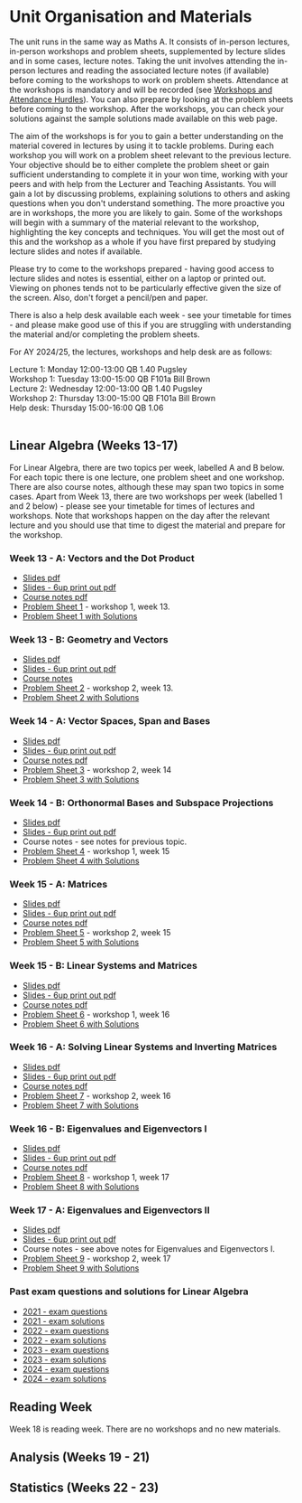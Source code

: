 # Unit Organisation and Materials

The unit runs in the same way as Maths A. It consists of in-person lectures, in-person workshops and problem sheets, supplemented by lecture slides and in some cases, lecture notes. Taking the unit involves attending the in-person lectures and reading the associated lecture notes (if available) before coming to the workshops to work on problem sheets. Attendance at the workshops is mandatory and will be recorded (see [Workshops and Attendance Hurdles](https://cs-uob.github.io/COMS10013/workshops.html)). You can also prepare by looking at the problem sheets before coming to the workshop. After the workshops, you can check your solutions against the sample solutions made available on this web page.

The aim of the workshops is for you to gain a better understanding on the material covered in lectures by using it to tackle problems. During each workshop you will work on a problem sheet relevant to the previous lecture. Your objective should be to either complete the problem sheet or gain sufficient understanding to complete it in your won time, working with your peers and with help from the Lecturer and Teaching Assistants. You will gain a lot by discussing problems, explaining solutions to others and asking questions when you don't understand something. The more proactive you are in workshops, the more you are likely to gain. Some of the workshops will begin with a summary of the material relevant to the workshop, highlighting the key concepts and techniques. You will get the most out of this and the workshop as a whole if you have first prepared by studying lecture slides and notes if available.

Please try to come to the workshops prepared - having good access to lecture slides and notes is essential, either on a laptop or printed out. Viewing on phones tends not to be particularly effective given the size of the screen. Also, don't forget a pencil/pen and paper.

There is also a help desk available each week - see your timetable for times - and please make good use of this if you are struggling with understanding the material and/or completing the problem sheets.

For AY 2024/25, the lectures, workshops and help desk are as follows:

Lecture 1: Monday 12:00-13:00 QB 1.40 Pugsley<br>
Workshop 1: Tuesday 13:00-15:00 QB F101a Bill Brown<br>
Lecture 2: Wednesday 12:00-13:00 QB 1.40 Pugsley<br>
Workshop 2: Thursday 13:00-15:00 QB F101a Bill Brown<br>
Help desk: Thursday 15:00-16:00 QB 1.06<br>
<br>

## Linear Algebra (Weeks 13-17)

For Linear Algebra, there are two topics per week, labelled A and B below. For each topic there is one lecture, one problem sheet and one workshop. There are also course notes, although these may span two topics in some cases. Apart from Week 13, there are two workshops per week (labelled 1 and 2 below) - please see your timetable for times of lectures and workshops. Note that workshops happen on the day after the relevant lecture and you should use that time to digest the material and prepare for the workshop.
<br>

<!--
  * [Full set of notes, exercsies and solutions pdf](https://uob.sharepoint.com/:b:/r/teams/UnitTeams-COMS10013-2022-23-TB-2-A/Class%20Materials/linearalgebra/mathsB_linalg_full_notes.pdf)
-->

### Week 13 - A: Vectors and the Dot Product
<!--
  * [Video lecture - Stream](https://web.microsoftstream.com/video/7056809a-5e34-40e4-bd79-0a82a140f203)
-->
  * [Slides pdf](https://uob.sharepoint.com/:f:/r/teams/UnitTeams-COMS10013-2024-25-TB-2-A/Class%20Materials/linearalgebra/mathsB_vectors_slides.pdf)
  * [Slides - 6up print out pdf](https://uob.sharepoint.com/:f:/r/teams/UnitTeams-COMS10013-2024-25-TB-2-A/Class%20Materials/linearalgebra/mathsB_vectors_slides_6up.pdf)
  * [Course notes pdf](https://uob.sharepoint.com/:f:/r/teams/UnitTeams-COMS10013-2024-25-TB-2-A/Class%20Materials/linearalgebra/mathsB_vectors_notes.pdf)
  * [Problem Sheet 1](https://uob.sharepoint.com/:f:/r/teams/UnitTeams-COMS10013-2024-25-TB-2-A/Class%20Materials/linearalgebra/mathsB_vectors_probsheet.pdf) - workshop 1, week 13.
  * [Problem Sheet 1 with Solutions](https://uob.sharepoint.com/:f:/r/teams/UnitTeams-COMS10013-2024-25-TB-2-A/Class%20Materials/linearalgebra/mathsB_vectors_probsheet_ans.pdf)

<!--
 * [Live problem class week 13 recording - Stream](https://web.microsoftstream.com/video/e5e1d7c9-01e8-413b-845b-1e06cda594aa)
-->

### Week 13 - B: Geometry and Vectors
<!--
  * [Video lecture - Stream](https://web.microsoftstream.com/video/d2f9d829-90eb-4fed-a1ca-01097ac8379a)
-->
  * [Slides pdf](https://uob.sharepoint.com/:f:/r/teams/UnitTeams-COMS10013-2024-25-TB-2-A/Class%20Materials/linearalgebra/mathsB_geometry_slides.pdf) 
  * [Slides - 6up print out pdf](https://uob.sharepoint.com/:f:/r/teams/UnitTeams-COMS10013-2024-25-TB-2-A/Class%20Materials/linearalgebra/mathsB_geometry_slides_6up.pdf) 
  * [Course notes](https://uob.sharepoint.com/:f:/r/teams/UnitTeams-COMS10013-2024-25-TB-2-A/Class%20Materials/linearalgebra/mathsB_geometry_notes.pdf)
  * [Problem Sheet 2](https://uob.sharepoint.com/:f:/r/teams/UnitTeams-COMS10013-2024-25-TB-2-A/Class%20Materials/linearalgebra/mathsB_geometry_probsheet.pdf) - workshop 2, week 13.
  * [Problem Sheet 2 with Solutions](https://uob.sharepoint.com/:f:/r/teams/UnitTeams-COMS10013-2024-25-TB-2-A/Class%20Materials/linearalgebra/mathsB_geometry_probsheet_ans.pdf)

### Week 14 - A: Vector Spaces, Span and Bases

<!--
  * [Video lecture - Stream](https://web.microsoftstream.com/video/8d926032-b718-48e1-bb8c-d98a70dd75d5)
-->
  * [Slides pdf](https://uob.sharepoint.com/:f:/r/teams/UnitTeams-COMS10013-2024-25-TB-2-A/Class%20Materials/linearalgebra/mathsB_vecspaces_lec1_slides.pdf)
  * [Slides - 6up print out pdf](https://uob.sharepoint.com/:f:/r/teams/UnitTeams-COMS10013-2024-25-TB-2-A/Class%20Materials/linearalgebra/mathsB_vecspaces_lec1_slides_6up.pdf)
  * [Course notes pdf](https://uob.sharepoint.com/:f:/r/teams/UnitTeams-COMS10013-2024-25-TB-2-A/Class%20Materials/linearalgebra/mathsB_vecspaces_notes.pdf)
  * [Problem Sheet 3](https://uob.sharepoint.com/:f:/r/teams/UnitTeams-COMS10013-2024-25-TB-2-A/Class%20Materials/linearalgebra/mathsB_vecspaces_probsheet1.pdf) - workshop 2, week 14
  * [Problem Sheet 3 with Solutions](https://uob.sharepoint.com/:f:/r/teams/UnitTeams-COMS10013-2024-25-TB-2-A/Class%20Materials/linearalgebra/mathsB_vecspaces_probsheet1_ans.pdf)

<!--
  * [Live problem class week 14 recording - Stream](https://web.microsoftstream.com/video/e63f27ce-4acb-4dae-8709-f60bf877c480)
-->

### Week 14 - B: Orthonormal Bases and Subspace Projections
<!--
  * [Video lecture - Stream](https://web.microsoftstream.com/video/fc3440c2-e4c2-43cb-87be-38054fae176b)
-->
  * [Slides pdf](https://uob.sharepoint.com/:f:/r/teams/UnitTeams-COMS10013-2024-25-TB-2-A/Class%20Materials/linearalgebra/mathsB_vecspaces_lec2_slides.pdf)
  * [Slides - 6up print out pdf](https://uob.sharepoint.com/:f:/r/teams/UnitTeams-COMS10013-2024-25-TB-2-A/Class%20Materials/linearalgebra/mathsB_vecspaces_lec2_slides_6up.pdf)
  * Course notes - see notes for previous topic.
  * [Problem Sheet 4](https://uob.sharepoint.com/:f:/r/teams/UnitTeams-COMS10013-2024-25-TB-2-A/Class%20Materials/linearalgebra/mathsB_vecspaces_probsheet2.pdf) - workshop 1, week 15
  * [Problem Sheet 4 with Solutions](https://uob.sharepoint.com/:f:/r/teams/UnitTeams-COMS10013-2024-25-TB-2-A/Class%20Materials/linearalgebra/mathsB_vecspaces_probsheet2_ans.pdf)

### Week 15 - A: Matrices
<!--
  * [Video lecture - Stream](https://web.microsoftstream.com/video/2d091ab9-8c61-41c3-ae52-0d63a0145251)
  * [Video lecture - Stream](https://web.microsoftstream.com/video/2d091ab9-8c61-41c3-ae52-0d63a0145251)
-->

  * [Slides pdf](https://uob.sharepoint.com/:f:/r/teams/UnitTeams-COMS10013-2024-25-TB-2-A/Class%20Materials/linearalgebra/mathsB_mats_lec_slides.pdf)
  * [Slides - 6up print out pdf](https://uob.sharepoint.com/:f:/r/teams/UnitTeams-COMS10013-2024-25-TB-2-A/Class%20Materials/linearalgebra/mathsB_mats_lec_slides_6up.pdf)
  * [Course notes pdf](https://uob.sharepoint.com/:f:/r/teams/UnitTeams-COMS10013-2024-25-TB-2-A/Class%20Materials/linearalgebra/mathsB_mats_notes.pdf)
  * [Problem Sheet 5](https://uob.sharepoint.com/:f:/r/teams/UnitTeams-COMS10013-2024-25-TB-2-A/Class%20Materials/linearalgebra/mathsB_mats_probsheet.pdf) - workshop 2, week 15
  * [Problem Sheet 5 with Solutions](https://uob.sharepoint.com/:f:/r/teams/UnitTeams-COMS10013-2024-25-TB-2-A/Class%20Materials/linearalgebra/mathsB_mats_probsheet_ans.pdf)

<!--
 * [Live problem class week 15 recording - Stream](https://web.microsoftstream.com/video/e4dad0bc-46cb-4040-b85c-94ae17d20478)
-->

### Week 15 - B: Linear Systems and Matrices

<!--
  * [Video lecture - Stream](https://web.microsoftstream.com/video/70aa5141-7aab-43f9-bec1-3f7e88119606
-->

  * [Slides pdf](https://uob.sharepoint.com/:f:/r/teams/UnitTeams-COMS10013-2024-25-TB-2-A/Class%20Materials/linearalgebra/mathsB_linsys_lec_slides.pdf)
  * [Slides - 6up print out pdf](https://uob.sharepoint.com/:f:/r/teams/UnitTeams-COMS10013-2024-25-TB-2-A/Class%20Materials/linearalgebra/mathsB_linsys_lec_slides_6up.pdf)
  * [Course notes pdf](https://uob.sharepoint.com/:f:/r/teams/UnitTeams-COMS10013-2024-25-TB-2-A/Class%20Materials/linearalgebra/mathsB_linsys_notes.pdf)
  * [Problem Sheet 6](https://uob.sharepoint.com/:b:/r/teams/UnitTeams-COMS10013-2024-25-TB-2-A/Class%20Materials/linearalgebra/mathsB_linsys_probsheet.pdf) - workshop 1, week 16
  * [Problem Sheet 6 with Solutions](https://uob.sharepoint.com/:b:/r/teams/UnitTeams-COMS10013-2024-25-TB-2-A/Class%20Materials/linearalgebra/mathsB_linsys_probsheet_ans.pdf)

### Week 16 - A: Solving Linear Systems and Inverting Matrices

<!--
  * [Video lecture - Stream](https://web.microsoftstream.com/video/4a53e611-dc1e-4c11-a8b6-1ec0146f48e3)
-->

  * [Slides pdf](https://uob.sharepoint.com/:f:/r/teams/UnitTeams-COMS10013-2024-25-TB-2-A/Class%20Materials/linearalgebra/mathsB_invm_lec_slides.pdf)
  * [Slides - 6up print out pdf](https://uob.sharepoint.com/:f:/r/teams/UnitTeams-COMS10013-2024-25-TB-2-A/Class%20Materials/linearalgebra/mathsB_invm_lec_slides_6up.pdf)
  * [Course notes pdf](https://uob.sharepoint.com/:f:/r/teams/UnitTeams-COMS10013-2024-25-TB-2-A/Class%20Materials/linearalgebra/mathsB_invm_notes.pdf)
  * [Problem Sheet 7](https://uob.sharepoint.com/:f:/r/teams/UnitTeams-COMS10013-2024-25-TB-2-A/Class%20Materials/linearalgebra/mathsB_invm_probsheet.pdf) - workshop 2, week 16
  * [Problem Sheet 7 with Solutions](https://uob.sharepoint.com/:f:/r/teams/UnitTeams-COMS10013-2024-25-TB-2-A/Class%20Materials/linearalgebra/mathsB_invm_probsheet_ans.pdf)

<!--
  * [Live problem class week 16 recording - Stream](https://web.microsoftstream.com/video/310a048d-5f43-4e20-b91f-ee9f796dcbc2)
-->

### Week 16 - B: Eigenvalues and Eigenvectors I

<!--
  * [Video lecture - Stream](https://web.microsoftstream.com/video/9d2710ec-3c75-4d76-9cf1-11100e20e6b7)
-->

  * [Slides pdf](https://uob.sharepoint.com/:f:/r/teams/UnitTeams-COMS10013-2024-25-TB-2-A/Class%20Materials/linearalgebra/mathsB_eig_lec1_slides.pdf)
  * [Slides - 6up print out pdf](https://uob.sharepoint.com/:f:/r/teams/UnitTeams-COMS10013-2024-25-TB-2-A/Class%20Materials/linearalgebra/mathsB_eig_lec1_slides_6up.pdf)
  * [Course notes pdf](https://uob.sharepoint.com/:f:/r/teams/UnitTeams-COMS10013-2024-25-TB-2-A/Class%20Materials/linearalgebra/mathsB_eig_notes.pdf)
  * [Problem Sheet 8](https://uob.sharepoint.com/:f:/r/teams/UnitTeams-COMS10013-2024-25-TB-2-A/Class%20Materials/linearalgebra/mathsB_eig_probsheet_1.pdf) - workshop 1, week 17
  * [Problem Sheet 8 with Solutions](https://uob.sharepoint.com/:f:/r/teams/UnitTeams-COMS10013-2024-25-TB-2-A/Class%20Materials/linearalgebra/mathsB_eig_probsheet_1_ans.pdf)


### Week 17 - A: Eigenvalues and Eigenvectors II

<!--
  * [Video lecture - Stream](https://web.microsoftstream.com/video/8669c553-bb9e-4a11-9c14-de28adf2d8e2)
-->
  * [Slides pdf](https://uob.sharepoint.com/:f:/r/teams/UnitTeams-COMS10013-2024-25-TB-2-A/Class%20Materials/linearalgebra/mathsB_eig_lec2_slides.pdf)
  * [Slides - 6up print out pdf](https://uob.sharepoint.com/:f:/r/teams/UnitTeams-COMS10013-2024-25-TB-2-A/Class%20Materials/linearalgebra/mathsB_eig_lec2_slides_6up.pdf)
  * Course notes - see above notes for Eigenvalues and Eigenvectors I.
  * [Problem Sheet 9](https://uob.sharepoint.com/:f:/r/teams/UnitTeams-COMS10013-2024-25-TB-2-A/Class%20Materials/linearalgebra/mathsB_eig_probsheet_2.pdf) - workshop 2, week 17
  * [Problem Sheet 9 with Solutions](https://uob.sharepoint.com/:f:/r/teams/UnitTeams-COMS10013-2024-25-TB-2-A/Class%20Materials/linearalgebra/mathsB_eig_probsheet_2_ans.pdf)

<!--
  * [Live problem class week 17 recording - Stream](https://web.microsoftstream.com/video/4aad87d7-8ed7-49c1-8aa9-c119a1d13707)
-->

### Past exam questions and solutions for Linear Algebra

  * [2021 - exam questions](https://uob.sharepoint.com/:b:/r/teams/UnitTeams-COMS10013-2024-25-TB-2-A/Class%20Materials/linearalgebra/COMS10013-LA-exam2021.pdf?csf=1&web=1&e=EfhnZd)
  * [2021 - exam solutions](https://uob.sharepoint.com/:b:/r/teams/UnitTeams-COMS10013-2024-25-TB-2-A/Class%20Materials/linearalgebra/COMS10013-LA-exam2021-solutions.pdf?csf=1&web=1&e=GHjMLE)
  * [2022 - exam questions](https://uob.sharepoint.com/:b:/r/teams/UnitTeams-COMS10013-2024-25-TB-2-A/Class%20Materials/linearalgebra/COMS10013-LA-exam2022.pdf?csf=1&web=1&e=3lvHT8)
  * [2022 - exam solutions](https://uob.sharepoint.com/:b:/r/teams/UnitTeams-COMS10013-2024-25-TB-2-A/Class%20Materials/linearalgebra/COMS10013-LA-exam2022-solutions.pdf?csf=1&web=1&e=yiqMOO)
  * [2023 - exam questions](https://uob.sharepoint.com/:b:/r/teams/UnitTeams-COMS10013-2024-25-TB-2-A/Class%20Materials/linearalgebra/COMS10013-LA-exam2023.pdf?csf=1&web=1&e=3lvHT8)
  * [2023 - exam solutions](https://uob.sharepoint.com/:b:/r/teams/UnitTeams-COMS10013-2024-25-TB-2-A/Class%20Materials/linearalgebra/COMS10013-LA-exam2023-solutions.pdf?csf=1&web=1&e=yiqMOO)
  * [2024 - exam questions](https://uob.sharepoint.com/:b:/r/teams/UnitTeams-COMS10013-2024-25-TB-2-A/Class%20Materials/linearalgebra/COMS10013-LA-exam2024.pdf?csf=1&web=1&e=3lvHT8)
  * [2024 - exam solutions](https://uob.sharepoint.com/:b:/r/teams/UnitTeams-COMS10013-2024-25-TB-2-A/Class%20Materials/linearalgebra/COMS10013-LA-exam2024-solutions.pdf?csf=1&web=1&e=yiqMOO)

## Reading Week

Week 18 is reading week. There are no workshops and no new materials.

## Analysis (Weeks 19 - 21)

<!--

### Week 19 - Infinitessimals, limits and extrema
This week we will learn some of the foundations of calculus in one and many dimensions.

  * [Video lecture - Stream](https://web.microsoftstream.com/video/7056809a-5e34-40e4-bd79-0a82a140f203)

  * [Notes 1.1 pdf](https://github.com/cs-uob/COMS10013/blob/master/resources/lecture1/lecture1.1.pdf)
  * [Notes 1.2 pdf](https://github.com/cs-uob/COMS10013/blob/master/resources/lecture1/lecture1.2.pdf)
  * [Notes 2.1 pdf](https://github.com/cs-uob/COMS10013/blob/master/resources/lecture2/lecture2.1.pdf)
  * [Notes 2.2 pdf](https://github.com/cs-uob/COMS10013/blob/master/resources/lecture2/lecture2.2.pdf)
  * [Worksheet 1 pdf](https://github.com/cs-uob/COMS10013/blob/master/resources/worksheet1/worksheet1.pdf)
  * [Worksheet 1 Solutions pdf](https://github.com/cs-uob/COMS10013/blob/master/resources/worksheet1/solutions1.pdf)
  * [Worksheet 1 more Solutions pdf](https://github.com/cs-uob/COMS10013/blob/master/resources/worksheet1/moreSolutions1.pdf)
  * [Worksheet 2 pdf](https://github.com/cs-uob/COMS10013/blob/master/resources/worksheet2/worksheet2.pdf)
  * [Worksheet 2 Solutions pdf](https://github.com/cs-uob/COMS10013/blob/master/resources/worksheet2/solutions2.pdf)

### Week 20 - Taylor series, complex numbers and Differential equations
This week we will learn about Taylor series and solve some differential equations.

    * [Video lecture - Stream](https://web.microsoftstream.com/video/7056809a-5e34-40e4-bd79-0a82a140f203)

  * [Notes 3.1 pdf](https://github.com/cs-uob/COMS10013/blob/master/resources/lecture3/lecture3.1.pdf)
  * [Notes 3.2 pdf](https://github.com/cs-uob/COMS10013/blob/master/resources/lecture3/lecture3.2.pdf)
  * [Notes 4 pdf](https://github.com/cs-uob/COMS10013/blob/master/resources/lecture4/lecture4.pdf)
  * [Worksheet 3 pdf](https://github.com/cs-uob/COMS10013/blob/master/resources/worksheet3/worksheet3.pdf)
  * [Worksheet 3 Solutions pdf](https://github.com/cs-uob/COMS10013/blob/master/resources/worksheet3/solutions3.pdf)
  * [Worksheet 4 pdf](https://github.com/cs-uob/COMS10013/blob/master/resources/worksheet4/worksheet4.pdf)
  * [Worksheet 4 Solutions pdf](https://github.com/cs-uob/COMS10013/blob/master/resources/worksheet4/solutions4.pdf)
  * [Worksheet 4 more Solutions pdf](https://github.com/cs-uob/COMS10013/blob/master/resources/worksheet4/moreSolutions4.pdf)

### Week 21 - More Differential equations and Optimisation
This week we will learn more about differential equations and look at some optimisation problems

      * [Video lecture - Stream](https://web.microsoftstream.com/video/7056809a-5e34-40e4-bd79-0a82a140f203)

  * [Notes 5.1 pdf](https://github.com/cs-uob/COMS10013/blob/master/resources/lecture5/lecture5.1.pdf)
  * [Notes 5.2 pdf](https://github.com/cs-uob/COMS10013/blob/master/resources/lecture5/lecture5.2.pdf)
  * [Notes 5.3 pdf](https://github.com/cs-uob/COMS10013/blob/master/resources/lecture5/lecture5.3.pdf)
  * [Notes 6 pdf](https://github.com/cs-uob/COMS10013/blob/master/resources/lecture6/lecture6.pdf)
  * [Worksheet 5 pdf](https://github.com/cs-uob/COMS10013/blob/master/resources/worksheet5/worksheet5.pdf)
  * [Worksheet 5 Solutions pdf](https://github.com/cs-uob/COMS10013/blob/master/resources/worksheet5/solutions5.pdf)
  * [Worksheet 6 pdf](https://github.com/cs-uob/COMS10013/blob/master/resources/worksheet6/worksheet6.pdf)

 * [Live problem class week 13 recording - Stream](https://web.microsoftstream.com/video/e5e1d7c9-01e8-413b-845b-1e06cda594aa)


### Past exam questions and solutions for Analysis
A selection of example exam questions with solutions.
* [Mock pdf](https://github.com/cs-uob/COMS10013/blob/master/resources/mock/mock.pdf)
* [Mock solutions pdf](https://github.com/cs-uob/COMS10013/blob/master/resources/mock/mock_solutions.pdf)
* [COMS10013 Past analysis paper](https://github.com/cs-uob/COMS10013/blob/master/resources/mock/COMS10013_analysis21.pdf)

-->

## Statistics (Weeks 22 - 23)


<!--
### Week 19, Monday 7 March: Analysis I

* [Video Lecture (a) - Stream](https://web.microsoftstream.com/video/4b38d7fb-6794-406d-b98a-433b9b0d8e37)
* [Video Lecture (b) - Stream](https://web.microsoftstream.com/video/d4757347-fdb6-42f6-ad4c-cf7eab7a6985)
* [Course Notes pdf - written by David Bernhard](https://uob-my.sharepoint.com/:b:/g/personal/ul19594_bristol_ac_uk/EfiTbl4ZO5VAg0cPs5UmuXYB0XOnbUL5-LloH6d-EXt8dw?e=IUThvX)
* [Worksheet pdf](https://uob-my.sharepoint.com/:b:/g/personal/ul19594_bristol_ac_uk/EeNOw0iHcc9DmZIksflqFnABf8BMoyaCYV_S7hOzXuQpoQ?e=EuA8c5)
* [Worksheet solutions pdf](https://uob-my.sharepoint.com/:b:/g/personal/ul19594_bristol_ac_uk/EZZ5bpOizuxMslvIHV65BU8B0R2JfdMt1HcXGLcE3o7mvw?e=x3bC0I)

### Week 19, Thursday 10 March: Analysis II

* [Video Lecture (a) - Stream](https://web.microsoftstream.com/video/c9a216ee-2ee2-496c-9819-ccd67172b959)
* [Video Lecture (b) - Stream](https://web.microsoftstream.com/video/68a8a4f9-edcc-411a-b29c-edbec2e54078)
* [Course Notes (a) pdf - written by David Bernhard](https://uob-my.sharepoint.com/:b:/g/personal/ul19594_bristol_ac_uk/Ed3zSPHybzVGk30dAGeLiCQBlff7PLcnKX8BtWGBEZiwlg)
* [Course Notes (b) pdf - written by David Bernhard](https://uob-my.sharepoint.com/:b:/g/personal/ul19594_bristol_ac_uk/EWN3qDpD5DBEndpen_vMHrwBaLB9gXUER76ogTZ6XpcJvA)
* [Worksheet pdf](https://uob-my.sharepoint.com/:b:/g/personal/ul19594_bristol_ac_uk/EUpJBFKpRXlJqiPem2AjK9EBcBmS8agDh6HfGanTYQkvPw)
* [Worksheet solutions pdf](https://uob-my.sharepoint.com/:b:/g/personal/ul19594_bristol_ac_uk/EVd6ERIndfJIjP-eDrrODcUBF1Zs0tJ6B5avJWS35DMJHw)

### Week 20, Monday 14 March: Complex Numbers

* [Video Lecture - Stream](https://web.microsoftstream.com/video/9cf32823-2bbb-4ec9-87af-b9ebaf9157ca)
* Pictures of the blackboard [1](https://uob-my.sharepoint.com/:i:/g/personal/ul19594_bristol_ac_uk/EXWR84rme3NIhz_buAsQ9JEBPR-jQQJluAQunJmmZlkgfA), [2](https://uob-my.sharepoint.com/:i:/g/personal/ul19594_bristol_ac_uk/EYmfZJURpbtBuiVC0D0DiBcBp2YLjf_dRWgqP_LoldfuYA), [3](https://uob-my.sharepoint.com/:i:/g/personal/ul19594_bristol_ac_uk/ERggWMX60dFKiXK7-apu5z4BWF9UaMd2YJaN6nP6QMacbA)
* [Course Notes pdf - written by David Bernhard](https://uob-my.sharepoint.com/:b:/g/personal/ul19594_bristol_ac_uk/EZIrvoaa_ORNh8pGvOQlg20BBPpIjrZynYTdh7rGnivK-w?e=FhHzkf)
* [Worksheet pdf](https://uob-my.sharepoint.com/:b:/g/personal/ul19594_bristol_ac_uk/EeQSKjanfhRChFMaSZOnQ7wB1Ye6KHu2D1RSjpqU7RNxEw)
* [Worksheet solutions pdf](https://uob-my.sharepoint.com/:b:/g/personal/ul19594_bristol_ac_uk/EaM1XvSzY_NAqCG2pAfa1MIBHjpIgWKj7KmR2oVPYsytTA)

### Week 20, Thursday 17 March: Differential Equations I

* [Video Lecture - Stream](https://web.microsoftstream.com/video/cb212590-9c93-44a3-9c32-fe0bfec689cc)
* Pictures of the blackboard [1](https://uob-my.sharepoint.com/:i:/g/personal/ul19594_bristol_ac_uk/EeJE7DhEu3REicygOE12Q6YBYMMw4ipeNcV07geVbgMbpA), [2](https://uob-my.sharepoint.com/:i:/g/personal/ul19594_bristol_ac_uk/Ec92Td24iw5HlVFxzc37ohgBDXzEKLqgwxewOhh6BqvLdQ), [3](https://uob-my.sharepoint.com/:i:/g/personal/ul19594_bristol_ac_uk/Edfu2_5mroNJs2nbLA95jBABudDbCdpHFTTJ7pGUkVzFkg).
* [Course Notes pdf - written by David Bernhard](https://uob-my.sharepoint.com/:b:/g/personal/ul19594_bristol_ac_uk/Efq15O-A9kBLvsuLVvWhd6YBVIZ7raW4FYHsCwAE1wSgew) - these notes also cover the content in week 21.
* [Worksheet pdf](https://uob-my.sharepoint.com/:b:/g/personal/ul19594_bristol_ac_uk/EXULvvOnAypLrYdYy8BEeccBphaK6lP703OW-yd_hkkAFQ)
* [Worksheet solutions pdf](https://uob-my.sharepoint.com/:b:/g/personal/ul19594_bristol_ac_uk/EVXXM5xIUIhBsp_F7rSZre0BUV_xz8bszHGi14J_p7kFhw)

### Week 21, Monday 21 March: Differential Equations II

* [Video Lecture part (a) - Stream](https://web.microsoftstream.com/video/09659896-900c-420d-8567-88baa515458f)
* [Video Lecture part (b) - Stream](https://web.microsoftstream.com/video/d266e30d-388d-4a32-9a12-65fcf8da8e40)
* Pictures of the blackboard [1](https://uob-my.sharepoint.com/:i:/g/personal/ul19594_bristol_ac_uk/EfRXdBtN3WJEt-Gn30bjexIBPcmVRzAUt8VMnAVA-eZ0Fw), [2](https://uob-my.sharepoint.com/:i:/g/personal/ul19594_bristol_ac_uk/EdCr4_4n7ORIu-7-etFoYGwBE2KVBLeBqCMcgCKCJIoOZA), [3](https://uob-my.sharepoint.com/:i:/g/personal/ul19594_bristol_ac_uk/EQXasDwGLJRBlu1WG_YiPp8BZT1B29GGmK0_dp_Mso5qMQ), [4](https://uob-my.sharepoint.com/:i:/g/personal/ul19594_bristol_ac_uk/ET2mZaqGh5pHkCj8ccj3whUBPav4yOPHeECqRl8sW5YpZw), [5](https://uob-my.sharepoint.com/:i:/g/personal/ul19594_bristol_ac_uk/EVq-M7uRP29IpgpRzhw45hwBd6lgPP6sb8VDFTu0oJVH5A), [6](https://uob-my.sharepoint.com/:i:/g/personal/ul19594_bristol_ac_uk/EVtwdRQ_9RBPnYfSVBXt61QBx2a6pUyqTTsAg3ziSI_0lw)
* [Worksheet pdf](https://uob-my.sharepoint.com/:b:/g/personal/ul19594_bristol_ac_uk/EWdlrktqm7xPjKuXk3TYK7gBaQCBS7W6wL_RsVs3cZGlkg)
* [Worksheet solutions pdf](https://uob-my.sharepoint.com/:b:/g/personal/ul19594_bristol_ac_uk/EWUgkwrnphRMmth9KJb65kUBFb09xRJf08Pllmqmi88KFA)


## Statistics (Week 21-23)



The Teams folder with slides and worksheets for this part is [here](https://uob.sharepoint.com/:b:/r/teams/UnitTeams-COMS10013-2022-23-TB-2-A/Class%20Materials/statistics/). Videos themselves will be hosted on [Microsoft Streams in a separate channel](https://web.microsoftstream.com/channel/ae255b3b-663f-464a-9397-15a3f59c16b6).

### Week 21, Thursday 24 March: Introduction and Concepts

Please watch the videos then (skim) read the paper.

  * [Video: Introduction - how to catch a Minecraft cheater](https://web.microsoftstream.com/video/9554a2ac-0c1e-453e-8828-1ce494067541?channelId=ae255b3b-663f-464a-9397-15a3f59c16b6) (17 minutes) [slides](https://uob.sharepoint.com/:b:/r/teams/UnitTeams-COMS10013-2022-23-TB-2-A/Class%20Materials/statistics/introduction.pdf)
  * [Video: Concepts](https://web.microsoftstream.com/video/4b97c2da-6c11-4ba7-b456-0fe9187555b8?channelId=ae255b3b-663f-464a-9397-15a3f59c16b6) (30 minutes) [slides](https://uob.sharepoint.com/:b:/r/teams/UnitTeams-COMS10013-2022-23-TB-2-A/Class%20Materials/statistics/concepts.pdf)
  * [Paper: Dream investigation results](https://mcspeedrun.com/dream.pdf) (29 pages but full of graphs and code snippets - skim reading is enough)

In this part of the course we will be using python/scipy to help us calculate with probability distributions. You might want to install this software as indicated before the workshop as described in the exercise sheet; there are also websites where you can write and run python code online, or you can use it via ssh into a lab machine. You can also use the Alpine VM from Software Tools, by installing the packages python3 and py3-scipy. Note that on Alpine, you have to launch python with python3 not just python.

The exercises are partly a refresh of Maths A probability theory, but with a more statistical angle and as preparation for what's coming in the next few worksheets.

  - [Exercise sheet](https://uob.sharepoint.com/:b:/r/teams/UnitTeams-COMS10013-2022-23-TB-2-A/Class%20Materials/statistics/Statistics%20Worksheet%201.pdf) and [solutions](https://uob.sharepoint.com/:b:/r/teams/UnitTeams-COMS10013-2022-23-TB-2-A/Class%20Materials/statistics/Statistics%20Worksheet%201%20SOLUTIONS.pdf)

### Week 22, Monday 28 March: Normal Distributions

_UCU members will be on strike in Week 22, but the unit is planned to go ahead as normal including attendance taking and attendance hurdles. Possibly there will be fewer TAs and staff around to support you, but the material remains examinable._

  * [Video: Normal Distribution](https://web.microsoftstream.com/video/75de5128-517b-483c-9415-b647dacce6f5?channelId=ae255b3b-663f-464a-9397-15a3f59c16b6) (51 minutes) [slides](https://uob.sharepoint.com/:b:/r/teams/UnitTeams-COMS10013-2022-23-TB-2-A/Class%20Materials/statistics/Normal%20Distribution.pdf)

This content is all in one video, so feel free to use the "pause" button or drag the time slider if you want to watch it in several segments. I imagine that different students might want to split up how they watch it in different ways, depending on how much they know about the topic already.

I use capital-N Normal to refer to the specific distribution also known as the Gaussian, whereas a lowercase-n "normal" has the regular English meaning of "usual".

_Warning:_ in the notation `N(x, y)`, the first parameter is always the mean, but the second one can be the variance or the standard deviation depending on which textbook you use. It's easy to convert from one to the other, but you do need to know which one you're working with. If someone uses a Greek letter sigma without a "squared", then that always means standard deviation, and sigma-squared always means variance, so you can usually tell by the notation which convention is being used.

  * [Exercise sheet](https://uob.sharepoint.com/:b:/r/teams/UnitTeams-COMS10013-2022-23-TB-2-A/Class%20Materials/statistics/Statistics%20Worksheet%202.pdf) and [solutions](https://uob.sharepoint.com/:b:/r/teams/UnitTeams-COMS10013-2022-23-TB-2-A/Class%20Materials/statistics/Statistics%20Worksheet%202%20SOLUTIONS.pdf)

A table of values for the Phi function (CDF of the Normal distribution) can be found on the last page of the exercise sheet.

### Week 22, Thursday 31 March: Hypothesis Testing

  * [Video: Hypothesis Testing](https://web.microsoftstream.com/video/27865b77-f5f6-49e5-896c-fb7526b9fd14?channelId=ae255b3b-663f-464a-9397-15a3f59c16b6) (23 minutes) [slides](https://uob.sharepoint.com/:b:/r/teams/UnitTeams-COMS10013-2022-23-TB-2-A/Class%20Materials/statistics/hypothesis%20testing.pdf)
  * [Video: One-Sample Tests](https://web.microsoftstream.com/video/d4a494b6-dc21-41bf-a9f5-41a4ae1e06aa?channelId=ae255b3b-663f-464a-9397-15a3f59c16b6) (23 minutes) [slides](https://uob.sharepoint.com/:b:/r/teams/UnitTeams-COMS10013-2022-23-TB-2-A/Class%20Materials/statistics/One-sample%20tests.pdf)
  * [Video: Two-Sample Tests](https://web.microsoftstream.com/video/695b083e-19c4-4d95-9c29-e0e348dd266c?channelId=ae255b3b-663f-464a-9397-15a3f59c16b6) (18 minutes) [slides](https://uob.sharepoint.com/:b:/r/teams/UnitTeams-COMS10013-2022-23-TB-2-A/Class%20Materials/statistics/Two-sample%20tests.pdf)

Exercises:

  * [Exercise sheet](https://uob.sharepoint.com/:b:/r/teams/UnitTeams-COMS10013-2022-23-TB-2-A/Class%20Materials/statistics/Statistics%20Worksheet%203.pdf) and [solutions](https://uob.sharepoint.com/:b:/r/teams/UnitTeams-COMS10013-2022-23-TB-2-A/Class%20Materials/statistics/Statistics%20Worksheet%203%20SOLUTIONS.pdf)

### Week 23, Monday 25 April (after Easter): Non-Parametric Tests

  * [Video: Regression](https://web.microsoftstream.com/video/f4ab6672-ecdb-46d7-86f4-9489bb45272a?channelId=ae255b3b-663f-464a-9397-15a3f59c16b6) (19 minutes) [slides](https://uob.sharepoint.com/:b:/r/teams/UnitTeams-COMS10013-2022-23-TB-2-A/Class%20Materials/statistics/regression.pdf)
  * [Video: Non-Parametric Tests](https://web.microsoftstream.com/video/9497e7b1-0435-4275-a9df-60efe7514d48?channelId=ae255b3b-663f-464a-9397-15a3f59c16b6) (30 minutes) [slides](https://uob.sharepoint.com/:b:/r/teams/UnitTeams-COMS10013-2022-23-TB-2-A/Class%20Materials/statistics/non-parametric.pdf)
  * [Paper: The Mann-Whitney U Test](https://www.tqmp.org/RegularArticles/vol04-1/p013/p013.pdf) 8 pages, about half of which are figures and tables. Skip section 3 on SPSS, as we will be using python and statistical tables.

Exercises:

  * [Exercise sheet](https://uob.sharepoint.com/:b:/r/teams/UnitTeams-COMS10013-2022-23-TB-2-A/Class%20Materials/statistics/Statistics%20Worksheet%204.pdf) and [solutions](https://uob.sharepoint.com/:b:/r/teams/UnitTeams-COMS10013-2022-23-TB-2-A/Class%20Materials/statistics/Statistics%20Worksheet%204%20SOLUTIONS.pdf)

Statistical tables:

  * [Statistical tables](https://uob.sharepoint.com/:b:/r/teams/UnitTeams-COMS10013-2022-23-TB-2-A/Class%20Materials/statistics/tables.pdf)

You can, and should, use this tables file during the exam. Make sure you download or print a copy.

### Week 23, Thursday 28 April: The Replication Crisis

  * [Online textbook article: The Replication Crisis in Psychology](https://nobaproject.com/modules/the-replication-crisis-in-psychology)
  * [Paper: Why Most Published Research Findings Are False](https://journals.plos.org/plosmedicine/article/file?id=10.1371/journal.pmed.0020124&type=printable) PDF, 6 pages.
  * [Paper: Statistical tests, P values, confidence intervals, and power: a guide to misinterpretations](https://link.springer.com/content/pdf/10.1007/s10654-016-0149-3.pdf) PDF, 14 pages. Read the introduction and conclusions, but skim the rest.

Exercise sheet

  * [Exercise sheet](https://uob.sharepoint.com/:b:/r/teams/UnitTeams-COMS10013-2022-23-TB-2-A/Class%20Materials/statistics/Statistics%20Worksheet%205.pdf) and [solutions](https://uob.sharepoint.com/:b:/r/teams/UnitTeams-COMS10013-2022-23-TB-2-A/Class%20Materials/statistics/Statistics%20Worksheet%205%20SOLUTIONS.pdf)

The learning outcome for this workshop is to understand some of the limitations of the scientific/statistical method, both for when you do your own experiements (e.g. in your final project) and for when you read scientific papers (e.g. for the background section of your final project).

Psychology was the first field to come under scrutiny for results that do not replicate, but the problem has since been found in many other fields from medical research to social sciences. A more detailed explanation from the online textbook for psychology undergradutes linked above discusses the replication crisis and suggests that, depending on the journal, only 23%-53% of studies will replicate along with possible reasons for this.

Ioannidis' paper (linked above) was published in 2005 and provided a mathematical explanation for why a replication crisis was almost guaranteed to happen, even if most researchers are honest but respond to incentives - such as being judged for promotion on their number of publications and citations.

After reading the psychology textbook article, answer the following questions for yourself - and discuss them in your group in the workshop, if possible:

  - What is replication (of a scientific paper) and why is it important?
  - What is the difference between exact and conceptual replications, and what different things do the two tell us?
  - What is priming (in psychology) and what are some examples of studies that have failed to replicate, which was one of the causes of the replication crisis?
  - What are some reasons why an experiment might not replicate, even if the scientists are being honest?
  - What are some possible solutions to the replication problem?

After reading Ioannidis' paper, answer the following questions for yourself - and discuss them in your group in the workshop, if possible:

  - What is the definition and meaning of the quantity denoted beta in a hypothesis test?
  - What, in terms of simple probability theory, is the PPV of a study?
  - What influence does the typical effect size in a field of study have on the likelihood that published results are true?
  - What effect on the reliability of research does it have when a field becomes "hot", and why?
  - What does Ioannidis mean by "What matters is the totality of the evidence." on pages 5-6?

Warning: the point of this paper is not that science is generally useless, or at least no better than any other method - on matters such as whether Covid-19, climate change, AIDS etc. are real and what their causes are, science does have very firm answers and I do not think Ioannidis would dispute this. But the paper is a warning against someone claiming something is an absolute truth and not up for debate, just because there are one or two published studies somewhere that support the view.

  - After reading the Greenland et al. paper, you should be able to correctly define and explain a *p-value*, and be aware of some common mis-interpretations.

_Why does this matter for me?_

In later years, you will be reading research literature as part of your units and maybe also as part of your final project. Some of the papers you read will use statistics, and you will need to be able to read them critically and understand what a statistical claim does, or does not mean. Published and peer reviewed is not the same thing as definitely true!

If you take units in areas that use statistics directly - particularly Machine Learning and Data Science, but also Human-Computer Interaction - then you will need to understand the limits as well as the features of different methods. (Machine Learning actually comes off quite well, both due to large data sets and replication being eaiser compared to e.g. psychology. The coursework in our 4th year unit Applied Deep Learning in 2020-21 was in fact to replicate the work in a particular paper.)

If you run your own research and report statistics (e.g. in the evaluation section of your thesis), then you have an ethical responsibility to apply a certain amount of critical thinking to your own results too, as well as using best practice in your research area (such as publishing your code and datasets for other researchers to study and replicate, and not misinterpreting your own p-values). Your thesis markers are likely to be looking for this too.

-->

